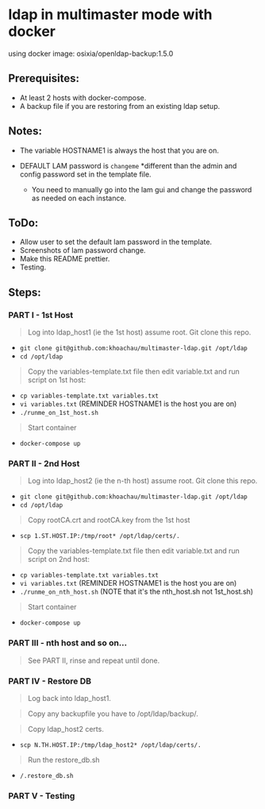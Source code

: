 # ldap in multimaster mode with docker

using docker image: osixia/openldap-backup:1.5.0



## Prerequisites:

- At least 2 hosts with docker-compose.
- A backup file if you are restoring from an existing ldap setup.


## Notes:

- The variable HOSTNAME1 is always the host that you are on.
- DEFAULT LAM password is `changeme` *different than the admin and config password set in the template file.

  - You need to manually go into the lam gui and change the password as needed on each instance.

## ToDo:

* Allow user to set the default lam password in the template.
* Screenshots of lam password change.
* Make this README prettier.
* Testing.

## Steps:

### PART I - 1st Host

> Log into ldap_host1 (ie the 1st host) assume root. Git clone this repo.

* `git clone git@github.com:khoachau/multimaster-ldap.git /opt/ldap`
* `cd /opt/ldap`

> Copy the variables-template.txt file then edit variable.txt and run script on 1st host:

* `cp variables-template.txt variables.txt`
* `vi variables.txt` (REMINDER HOSTNAME1 is the host you are on)
* `./runme_on_1st_host.sh`

> Start container

* `docker-compose up`

### PART II - 2nd Host

> Log into ldap_host2 (ie the n-th host) assume root. Git clone this repo.

* `git clone git@github.com:khoachau/multimaster-ldap.git /opt/ldap`
* `cd /opt/ldap`

> Copy rootCA.crt and rootCA.key from the 1st host

* `scp 1.ST.HOST.IP:/tmp/root* /opt/ldap/certs/.`

> Copy the variables-template.txt file then edit variable.txt and run script on 2nd host:

* `cp variables-template.txt variables.txt`
* `vi variables.txt` (REMINDER HOSTNAME1 is the host you are on)
* `./runme_on_nth_host.sh` (NOTE that it's the nth_host.sh not 1st_host.sh)

> Start container

* `docker-compose up`

### PART III - nth host and so on...

> See PART II, rinse and repeat until done.


### PART IV - Restore DB

> Log back into ldap_host1.

> Copy any backupfile you have to /opt/ldap/backup/.

> Copy ldap_host2 certs.

* `scp N.TH.HOST.IP:/tmp/ldap_host2* /opt/ldap/certs/.`

> Run the restore_db.sh

* `/.restore_db.sh`

### PART V - Testing
